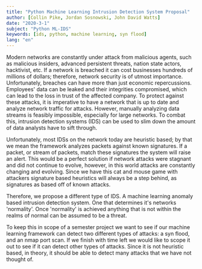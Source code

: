 ```yaml
---
title: "Python Machine Learning Intrusion Detection System Proposal"
author: [Collin Pike, Jordan Sosnowski, John David Watts]
date: "2020-3-1"
subject: "Python ML-IDS"
keywords: [ids, python, machine learning, syn flood]
lang: "en"
---
```


<!-- pandoc proposal.md -o proposal.pdf --from markdown -->

Modern networks are constantly under attack from malicious agents, such as malicious insiders, advanced persistent threats, nation state actors, hacktivist, etc.
If a network is breached it can cost businesses hundreds of millions of dollars; therefore, network security is of utmost importance.
Unfortunately, breaches can have more than just economic repercussions.
Employees' data can be leaked and their integrities compromised, which can lead to the loss in trust of the affected company.
To protect against these attacks, it is imperative to have a network that is up to date and analyze network traffic for attacks.
However, manually analyzing data streams is feasibly impossible, especially for large networks.
To combat this, intrusion detection systems (IDS) can be used to slim down the amount of data analysts have to sift through.

Unfortunately, most IDSs on the network today are heuristic based; by that we mean the framework analyzes packets against known signatures.
If a packet, or stream of packets, match these signatures the system will raise an alert.
This would be a perfect solution if network attacks were stagnant and did not continue to evolve, however, in this world attacks are constantly changing and evolving.
Since we have this cat and mouse game with attackers signature based heuristics will always be a step behind, as signatures as based off of known attacks.

Therefore, we propose a different type of IDS. A machine learning anomaly based intrusion detection system. One that determines it's networks 'normality'.
Once 'normality' is achieved anything that is not within the realms of normal can be assumed to be a threat.

To keep this in scope of a semester project we want to see if our machine learning framework can detect two different types of attacks: a syn flood, and an nmap port scan.
If we finish with time left we would like to scope it out to see if it can detect other types of attacks.
Since it is not heuristic based, in theory, it should be able to detect many attacks that we have not thought of.
